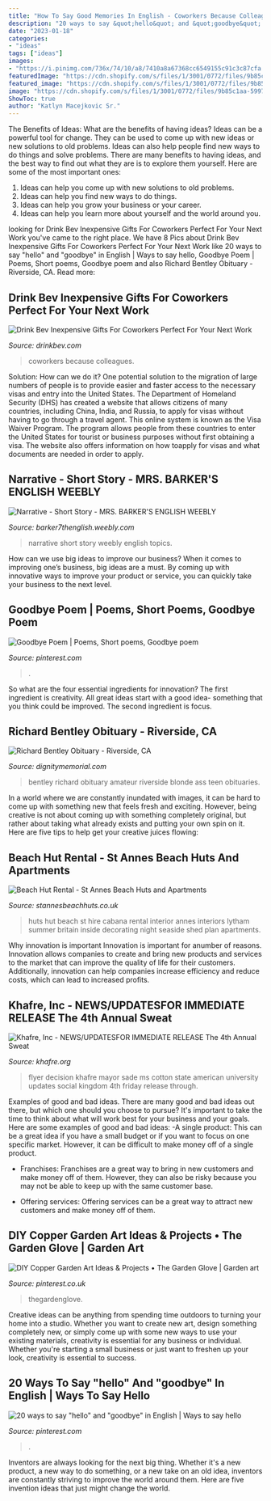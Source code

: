 ```yaml
---
title: "How To Say Good Memories In English - Coworkers Because Colleagues"
description: "20 ways to say &quot;hello&quot; and &quot;goodbye&quot; in english"
date: "2023-01-18"
categories:
- "ideas"
tags: ["ideas"]
images:
- "https://i.pinimg.com/736x/74/10/a8/7410a8a67368cc6549155c91c3c87cfa.jpg"
featuredImage: "https://cdn.shopify.com/s/files/1/3001/0772/files/9b85c1aa-5997-495c-9318-efaa0d1e913c_480x480.jpg?v=1605903116"
featured_image: "https://cdn.shopify.com/s/files/1/3001/0772/files/9b85c1aa-5997-495c-9318-efaa0d1e913c_480x480.jpg?v=1605903116"
image: "https://cdn.shopify.com/s/files/1/3001/0772/files/9b85c1aa-5997-495c-9318-efaa0d1e913c_480x480.jpg?v=1605903116"
ShowToc: true
author: "Katlyn Macejkovic Sr."
---
```



The Benefits of Ideas: What are the benefits of having ideas?
Ideas can be a powerful tool for change. They can be used to come up with new ideas or new solutions to old problems. Ideas can also help people find new ways to do things and solve problems. There are many benefits to having ideas, and the best way to find out what they are is to explore them yourself. Here are some of the most important ones: 
1. Ideas can help you come up with new solutions to old problems.
2. Ideas can help you find new ways to do things.
3. Ideas can help you grow your business or your career.
4. Ideas can help you learn more about yourself and the world around you.

	

		
looking for Drink Bev Inexpensive Gifts For Coworkers Perfect For Your Next Work you've came to the right place. We have 8 Pics about Drink Bev Inexpensive Gifts For Coworkers Perfect For Your Next Work like 20 ways to say &quot;hello&quot; and &quot;goodbye&quot; in English | Ways to say hello, Goodbye Poem | Poems, Short poems, Goodbye poem and also Richard Bentley Obituary - Riverside, CA. Read more:
		
    
## Drink Bev Inexpensive Gifts For Coworkers Perfect For Your Next Work

<img loading=lazy src="https://cdn.shopify.com/s/files/1/3001/0772/files/9b85c1aa-5997-495c-9318-efaa0d1e913c_480x480.jpg?v=1605903116" onerror="this.onerror=null;this.src='https://tse4.mm.bing.net/th?id=OIP.9VBf2L0967GrmmXQ2wvsqAHaE8&amp;pid=15.1';" alt="Drink Bev Inexpensive Gifts For Coworkers Perfect For Your Next Work">

_Source: drinkbev.com_

>coworkers because colleagues. 

	

Solution: How can we do it?
One potential solution to the migration of large numbers of people is to provide easier and faster access to the necessary visas and entry into the United States. The Department of Homeland Security (DHS) has created a website that allows citizens of many countries, including China, India, and Russia, to apply for visas without having to go through a travel agent. This online system is known as the Visa Waiver Program. The program allows people from these countries to enter the United States for tourist or business purposes without first obtaining a visa. The website also offers information on how toapply for visas and what documents are needed in order to apply.

    
## Narrative - Short Story - MRS. BARKER&#039;S ENGLISH WEEBLY

<img loading=lazy src="http://barker7thenglish.weebly.com/uploads/2/6/5/6/26569957/college-essay-writing-topics-65494940_orig.jpg" onerror="this.onerror=null;this.src='https://tse1.mm.bing.net/th?id=OIP.8BkK3Pqo9Ge9Fbl33Ln1agHaJn&amp;pid=15.1';" alt="Narrative - Short Story - MRS. BARKER&#039;S ENGLISH WEEBLY">

_Source: barker7thenglish.weebly.com_

>narrative short story weebly english topics. 

	

How can we use big ideas to improve our business?
When it comes to improving one’s business, big ideas are a must. By coming up with innovative ways to improve your product or service, you can quickly take your business to the next level.

    
## Goodbye Poem | Poems, Short Poems, Goodbye Poem

<img loading=lazy src="https://i.pinimg.com/736x/74/10/a8/7410a8a67368cc6549155c91c3c87cfa.jpg" onerror="this.onerror=null;this.src='https://tse4.mm.bing.net/th?id=OIP.errv8jFjD-Efbg7x4LXgKQHaLH&amp;pid=15.1';" alt="Goodbye Poem | Poems, Short poems, Goodbye poem">

_Source: pinterest.com_

>. 

	

So what are the four essential ingredients for innovation? The first ingredient is creativity. All great ideas start with a good idea- something that you think could be improved. The second ingredient is focus.

    
## Richard Bentley Obituary - Riverside, CA

<img loading=lazy src="https://d5nffgciuchtn.cloudfront.net/as/assets-mem-com/cmi/1/4/3/1/8701341/20190512_164147638_0_orig.jpg/-/richard-bentley-riverside-ca-obituary.jpg" onerror="this.onerror=null;this.src='https://tse4.mm.bing.net/th?id=OIP.-gxduLRUSV1cwJV9dbEq8gHaKI&amp;pid=15.1';" alt="Richard Bentley Obituary - Riverside, CA">

_Source: dignitymemorial.com_

>bentley richard obituary amateur riverside blonde ass teen obituaries. 

	

In a world where we are constantly inundated with images, it can be hard to come up with something new that feels fresh and exciting. However, being creative is not about coming up with something completely original, but rather about taking what already exists and putting your own spin on it. Here are five tips to help get your creative juices flowing:

    
## Beach Hut Rental - St Annes Beach Huts And Apartments

<img loading=lazy src="https://www.stannesbeachhuts.co.uk/wp-content/gallery/just-inside-huts/IMG_2106.JPG" onerror="this.onerror=null;this.src='https://tse1.mm.bing.net/th?id=OIP.oDo_o8yV2gQHMbFQ9wfhrwHaFj&amp;pid=15.1';" alt="Beach Hut Rental - St Annes Beach Huts and Apartments">

_Source: stannesbeachhuts.co.uk_

>huts hut beach st hire cabana rental interior annes interiors lytham summer britain inside decorating night seaside shed plan apartments. 

	

Why innovation is important
Innovation is important for anumber of reasons. Innovation allows companies to create and bring new products and services to the market that can improve the quality of life for their customers. Additionally, innovation can help companies increase efficiency and reduce costs, which can lead to increased profits.

    
## Khafre, Inc - NEWS/UPDATES﻿FOR IMMEDIATE RELEASE The 4th Annual Sweat

<img loading=lazy src="http://www.khafre.org/yahoo_site_admin/assets/images/ST_Flyer_Layout.323224814_std.jpg" onerror="this.onerror=null;this.src='https://tse3.mm.bing.net/th?id=OIP.5oYeRIlMYN8px80nQ59yvAHaJy&amp;pid=15.1';" alt="Khafre, Inc - NEWS/UPDATES﻿FOR IMMEDIATE RELEASE The 4th Annual Sweat">

_Source: khafre.org_

>flyer decision khafre mayor sade ms cotton state american university updates social kingdom 4th friday release through. 

	

Examples of good and bad ideas.
There are many good and bad ideas out there, but which one should you choose to pursue? It's important to take the time to think about what will work best for your business and your goals. Here are some examples of good and bad ideas: 
-A single product: This can be a great idea if you have a small budget or if you want to focus on one specific market. However, it can be difficult to make money off of a single product.

- Franchises: Franchises are a great way to bring in new customers and make money off of them. However, they can also be risky because you may not be able to keep up with the same customer base.

- Offering services: Offering services can be a great way to attract new customers and make money off of them.

    
## DIY Copper Garden Art Ideas &amp; Projects • The Garden Glove | Garden Art

<img loading=lazy src="https://i.pinimg.com/736x/9a/d1/7d/9ad17d3c54d1a46e6dca0305c33561df.jpg" onerror="this.onerror=null;this.src='https://tse3.mm.bing.net/th?id=OIP.p2wwMrTijThMCcaLkFL6twHaEo&amp;pid=15.1';" alt="DIY Copper Garden Art Ideas &amp; Projects • The Garden Glove | Garden art">

_Source: pinterest.co.uk_

>thegardenglove. 

	

Creative ideas can be anything from spending time outdoors to turning your home into a studio. Whether you want to create new art, design something completely new, or simply come up with some new ways to use your existing materials, creativity is essential for any business or individual. Whether you're starting a small business or just want to freshen up your look, creativity is essential to success.

    
## 20 Ways To Say &quot;hello&quot; And &quot;goodbye&quot; In English | Ways To Say Hello

<img loading=lazy src="https://i.pinimg.com/736x/e8/c0/9a/e8c09a748f79a46388adabbe3e10580a.jpg" onerror="this.onerror=null;this.src='https://tse2.mm.bing.net/th?id=OIP.94VEFIpxM6Io82hMIKNPYQHaLu&amp;pid=15.1';" alt="20 ways to say &quot;hello&quot; and &quot;goodbye&quot; in English | Ways to say hello">

_Source: pinterest.com_

>. 

	

Inventors are always looking for the next big thing. Whether it's a new product, a new way to do something, or a new take on an old idea, inventors are constantly striving to improve the world around them. Here are five invention ideas that just might change the world.

